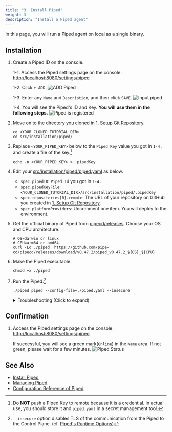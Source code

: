 ```yaml
---
title: "3. Install Piped"
weight: 3
description: "Install a Piped agent"
---
```


In this page, you will run a Piped agent on local as a single binary.

## Installation

1. Create a Piped ID on the console.

   1-1. Access the Piped settings page on the console: [http://localhost:8080/settings/piped](http://localhost:8080/settings/piped)

   1-2. Click `+ ADD`.
    ![ADD Piped](/images/installation/piped-add-button.png)

   1-3. Enter any `Name` and `Description`, and then click `SAVE`.
    ![Input piped](/images/installation/piped-add-input.png)

   1-4. You will see the Piped's ID and Key. **You will use them in the following steps.**
    ![Piped is registered](/images/installation/piped-registered.png)

2. Move on to the directory you cloned in [1. Setup Git Repository](git.md).

   ```console
   cd <YOUR_CLONED_TUTORIAL_DIR>
   cd src/installation/piped/
   ```

3. Replace `<YOUR_PIPED_KEY>` below to the `Piped Key` value you got in `1-4.` and create a file of the key.[^1]

   ```console
   echo -n <YOUR_PIPED_KEY> > .pipedKey
   ```

4. Edit your [src/installation/piped/piped.yaml](https://github.com/ca-dp/pipecd-tutorial/blob/main/src/installation/piped/piped.yaml) as below.
   - `spec.pipedID`: `Piped Id` you got in `1-4.`
   - `spec.pipedKeyFile`: `<YOUR_CLONED_TUTORIAL_DIR>/src/installation/piped/.pipedKey`
   - `spec.repositories[0].remote`: The URL of your repository on GitHub you created in [1. Setup Git Repository](git.md).
   - `spec.platformProviders`: Uncomment one item. You will deploy to the environment.

5. Get the official binary of Piped from [pipecd/releases](https://github.com/pipe-cd/pipecd/releases/latest). Choose your OS and CPU architecture.

   ```console
   # OS=darwin or linux
   # CPU=arm64 or amd64
   curl -Lo ./piped  https://github.com/pipe-cd/pipecd/releases/download/v0.47.2/piped_v0.47.2_${OS}_${CPU}

   ```

6. Make the Piped executable.

   ```console
   chmod +x ./piped
   ```

7. Run the Piped.[^2]

   ```console
   ./piped piped --config-file=./piped.yaml --insecure
   ```

   <details>
   <summary>Troubleshooting (Click to expand)</summary>

   - `failed to create api client	{"error": "context deadline exceeded"}`
     - It means the piped failed to connect to the control plane.
     - Check `apiAddress` in `piped.yaml`
     - Check whether the control plane is serving on `apiAddress`.

   - `rpc error: code = Unauthenticated desc = Unauthenticated`
     - It means the piped connected to the control plane but failed to authenticate.
     - Check `projectID`, `pipedID`, `pipedKeyFile` in `piped.yaml`.
     - Check the value in the `pipedKeyFile`.

      
   - `failed to clone from remote`
     - It means the piped successfully connected to the control plane with authentication but failed to clone from GitHub.
     - Check  `spec.git.repositories`>`remote`,`branch`.

   </details>


## Confirmation

1. Access the Piped settings page on the console: [http://localhost:8080/settings/piped](http://localhost:8080/settings/piped)

    If successful, you will see a green mark(`Online`) in the `Name` area.
    If not green, please wait for a few minutes.
      ![Piped Status](/images/installation/piped-status.png)

## See Also

- [Install Piped](https://pipecd.dev/docs/installation/install-piped/)
- [Managing Piped](https://pipecd.dev/docs/user-guide/managing-piped/)
- [Configuration Reference of Piped](https://pipecd.dev/docs/user-guide/managing-piped/configuration-reference/)

[^1]: Do **NOT** push a Piped Key to remote because it is a credential. In actual use, you should store it and `piped.yaml` in a secret management tool.

[^2]: `--insecure` option disables TLS of the communication from the Piped to the Control Plane. (cf. [Piped's Runtime Options](https://pipecd.dev/docs/user-guide/managing-piped/runtime-options/))
